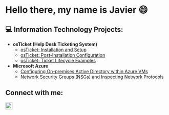 <h1>Hello there, my name is Javier 😄</h1>

<h2>💻 Information Technology Projects:</h2>

- <b>osTicket (Help Desk Ticketing System)</b>
  - [osTicket: Installation and Setup](https://github.com/javierb84/osticket-prereqs)
  - [osTicket: Post-Installation Configuration](https://github.com/javierb84/post-install-config)
  - [osTicket: Ticket Lifecycle Examples](https://github.com/javierb84/ticket-lifecycle)
- <b>Microsoft Azure</b>
  - [Configuring On-premises Active Directory within Azure VMs](https://github.com/javierb84/configure-ad)
  - [Network Security Groups (NSGs) and Inspecting Network Protocols](https://github.com/javierb84/azure-network-protocols)
 
<h2>Connect with me:</h2>
<a href="https://www.linkedin.com/in/javier-briones-40563931/"><img align="left" alt="Javier | LinkedIn" width="22px" src="https://edent.github.io/SuperTinyIcons/images/svg/linkedin.svg"/></a>

[LinkedIn]: https://www.linkedin.com/in/javier-briones-40563931/


<!--
**javierb84/javierb84** is a ✨ _special_ ✨ repository because its `README.md` (this file) appears on your GitHub profile.

Here are some ideas to get you started:

- 🔭 I’m currently working on ...
- 🌱 I’m currently learning ...
- 👯 I’m looking to collaborate on ...
- 🤔 I’m looking for help with ...
- 💬 Ask me about ...
- 📫 How to reach me: ...
- 😄 Pronouns: ...
- ⚡ Fun fact: ...
-->
